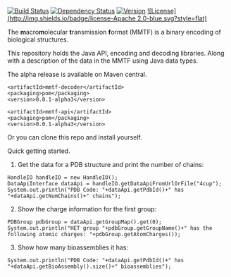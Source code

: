 [![Build Status](https://travis-ci.org/rcsb/mmtf-java.svg?branch=master)](https://travis-ci.org/rcsb/mmtf-java)
[![Dependency Status](https://www.versioneye.com/user/projects/56feb8e5fcd19a0039f1553c/badge.svg?style=flat)](https://www.versioneye.com/user/projects/56feb8e5fcd19a0039f1553c)
[![Version](http://img.shields.io/badge/version-0.0.1alpha-blue.svg?style=flat)](http://biojava.org/wiki/BioJava:Download) [![License](http://img.shields.io/badge/license-Apache 2.0-blue.svg?style=flat)](https://github.com/rcsb/mmtf-java/blob/master/LICENSE.txt)


The **m**acro**m**olecular **t**ransmission **f**ormat (MMTF) is a binary encoding of biological structures.

This repository holds the Java API, encoding and decoding libraries. Along with a description of the data in the MMTF using Java data types.


The alpha release is available on Maven central.

```<groupId>org.rcsb</groupId>
<artifactId>mmtf-decoder</artifactId>
<packaging>pom</packaging>
<version>0.0.1-alpha3</version>
```

```<groupId>org.rcsb</groupId>
<artifactId>mmtf-api</artifactId>
<packaging>pom</packaging>
<version>0.0.1-alpha3</version>
```

Or you can clone this repo and install yourself.


Quick getting started.

1) Get the data for a PDB structure and print the number of chains:
```
HandleIO handleIO = new HandleIO();
DataApiInterface dataApi = handleIO.getDataApiFromUrlOrFile("4cup");
System.out.println("PDB Code: "+dataApi.getPdbId()+" has "+dataApi.getNumChains()+" chains");
```

2) Show the charge information for the first group:
```
PDBGroup pdbGroup = dataApi.getGroupMap().get(0);
System.out.println("HET group "+pdbGroup.getGroupName()+" has the following atomic charges: "+pdbGroup.getAtomCharges());
```

3) Show how many bioassemblies it has:
```
System.out.println("PDB Code: "+dataApi.getPdbId()+" has "+dataApi.getBioAssembly().size()+" bioassemblies");
```
